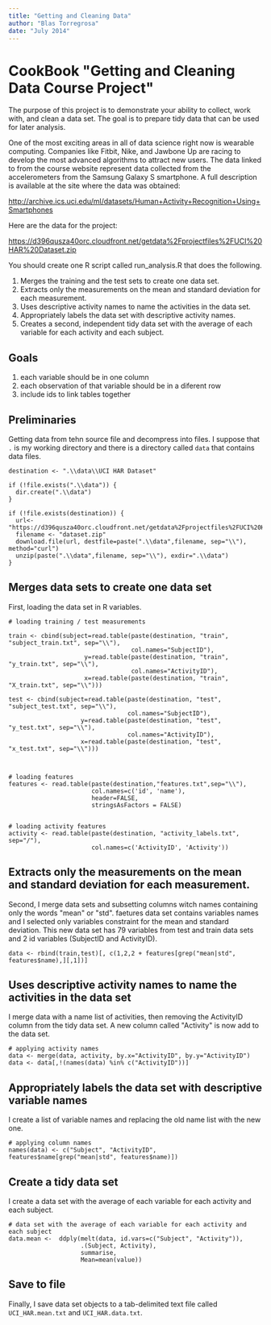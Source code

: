 ```yaml
---
title: "Getting and Cleaning Data"
author: "Blas Torregrosa"
date: "July 2014"
---
```


# CookBook "Getting and Cleaning Data Course Project"


The purpose of this project is to demonstrate your ability to collect, work with, and clean a data set. The goal is to prepare tidy data that can be used for later analysis.  

One of the most exciting areas in all of data science right now is wearable computing. Companies like Fitbit, Nike, and Jawbone Up are racing to develop the most advanced algorithms to attract new users. The data linked to from the course website represent data collected from the accelerometers from the Samsung Galaxy S smartphone. A full description is available at the site where the data was obtained: 
 
 http://archive.ics.uci.edu/ml/datasets/Human+Activity+Recognition+Using+Smartphones 
 
 Here are the data for the project: 
 
 https://d396qusza40orc.cloudfront.net/getdata%2Fprojectfiles%2FUCI%20HAR%20Dataset.zip 
 
 You should create one R script called run_analysis.R that does the following. 
 
 1. Merges the training and the test sets to create one data set.
 2. Extracts only the measurements on the mean and standard deviation for each measurement.
 3. Uses descriptive activity names to name the activities in the data set.
 4. Appropriately labels the data set with descriptive activity names.
 5. Creates a second, independent tidy data set with the average of each variable for each activity and each subject. 


## Goals

 1. each variable should be in one column
 2. each observation of that variable should be in a diferent row
 3. include ids to link tables together



## Preliminaries

Getting data from tehn source file and decompress into files. I suppose that `.` is my working directory and there is a directory called `data` that contains data files. 

```{r}
destination <- ".\\data\\UCI HAR Dataset"

if (!file.exists(".\\data")) {
  dir.create(".\\data")
}

if (!file.exists(destination)) {  
  url<- "https://d396qusza40orc.cloudfront.net/getdata%2Fprojectfiles%2FUCI%20HAR%20Dataset.zip"
  filename <- "dataset.zip"
  download.file(url, destfile=paste(".\\data",filename, sep="\\"), method="curl")
  unzip(paste(".\\data",filename, sep="\\"), exdir=".\\data")
}

```

## Merges data sets to create one data set

First, loading the data set in R variables.

```{r} 
# loading training / test measurements

train <- cbind(subject=read.table(paste(destination, "train", "subject_train.txt", sep="\\"), 
                                  col.names="SubjectID"),
                     y=read.table(paste(destination, "train", "y_train.txt", sep="\\"), 
                                  col.names="ActivityID"),
                     x=read.table(paste(destination, "train", "X_train.txt", sep="\\")))

test <- cbind(subject=read.table(paste(destination, "test", "subject_test.txt", sep="\\"),
                                 col.names="SubjectID"),
                    y=read.table(paste(destination, "test", "y_test.txt", sep="\\"), 
                                 col.names="ActivityID"),
                    x=read.table(paste(destination, "test", "x_test.txt", sep="\\")))



# loading features
features <- read.table(paste(destination,"features.txt",sep="\\"), 
                       col.names=c('id', 'name'),
                       header=FALSE, 
                       stringsAsFactors = FALSE)


# loading activity features
activity <- read.table(paste(destination, "activity_labels.txt", sep="/"), 
                       col.names=c('ActivityID', 'Activity'))

```

## Extracts only the measurements on the mean and standard deviation for each measurement.

Second, I merge data sets and subsetting columns witch names containing only the words "mean" or "std". faetures data set contains variables names and I selected only variables constraint for the mean and standard deviation. This new data set has 79 variables from test and train data sets and 2 id variables (SubjectID and ActivityID).

```{r}
data <- rbind(train,test)[, c(1,2,2 + features[grep("mean|std", features$name),][,1])]

```

## Uses descriptive activity names to name the activities in the data set

I merge data with a name list of activities, then removing the ActivityID column from the tidy data set. A new column called "Activity" is now add to the data set.

```{r}
# applying activity names
data <- merge(data, activity, by.x="ActivityID", by.y="ActivityID")
data <- data[,!(names(data) %in% c("ActivityID"))]
```



## Appropriately labels the data set with descriptive variable names

I create a list of variable names and replacing the old name list with the new one.

```{r}
# applying column names
names(data) <- c("Subject", "ActivityID", features$name[grep("mean|std", features$name)])       

```

## Create a tidy data set

I create a data set with the average of each variable for each activity and each subject.

```{r}
# data set with the average of each variable for each activity and each subject
data.mean <-  ddply(melt(data, id.vars=c("Subject", "Activity")),
                    .(Subject, Activity), 
                    summarise, 
                    Mean=mean(value))
```

## Save to file

Finally, I save data set objects to a tab-delimited text file called `UCI_HAR.mean.txt` and `UCI_HAR.data.txt`.




